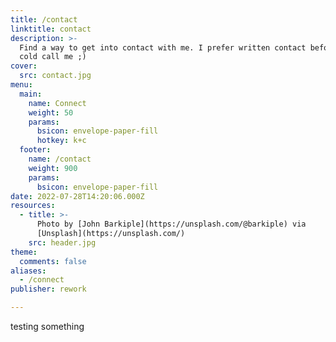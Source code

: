 ```yaml
---
title: /contact
linktitle: contact
description: >-
  Find a way to get into contact with me. I prefer written contact before you
  cold call me ;)
cover:
  src: contact.jpg
menu:
  main:
    name: Connect
    weight: 50
    params:
      bsicon: envelope-paper-fill
      hotkey: k+c
  footer:
    name: /contact
    weight: 900
    params:
      bsicon: envelope-paper-fill
date: 2022-07-28T14:20:06.000Z
resources:
  - title: >-
      Photo by [John Barkiple](https://unsplash.com/@barkiple) via
      [Unsplash](https://unsplash.com/)
    src: header.jpg
theme:
  comments: false
aliases:
  - /connect
publisher: rework

---
```


testing something
